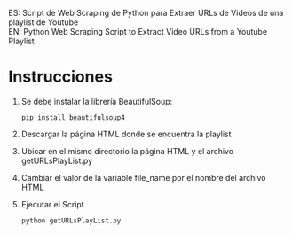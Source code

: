 ES: Script de Web Scraping de Python para Extraer URLs de Videos de una playlist de Youtube  
EN: Python Web Scraping Script to Extract Video URLs from a Youtube Playlist

# Instrucciones

1) Se debe instalar la librería BeautifulSoup:

    `pip install beautifulsoup4`
2) Descargar la página HTML donde se encuentra la playlist
3) Ubicar en el mismo directorio la página HTML y el archivo getURLsPlayList.py
4) Cambiar el valor de la variable file_name por el nombre del archivo HTML
5) Ejecutar el Script

    `python getURLsPlayList.py`
